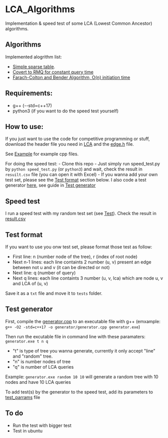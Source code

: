 # LCA_Algorithms
 Implementation & speed test of some LCA (Lowest Common Ancestor) algorithms.

## Algorithms
Implemented alogrithm list:
- [Simple sparse table](LCA/Onlogn_Ologn). 
- [Covert to RMQ for constant query time](LCA/Onlogn_O1)
- [Farach-Colton and Bender Algorithm, O(n) initiation time](LCA/On_O1)
## Requirements: 
- g++ (--std=c++17) 
- python3 (if you want to do the speed test yourself)

## How to use:
If you just want to use the code for competitive programming or stuff, download the header file you need in [LCA](LCA/) and the [edge.h](header/edge.h) file. 

See [Example](example/) for example cpp files.

For doing the speed test: 
    - Clone this repo
    - Just simply run speed_test.py by `python speed_test.py` (or `python3`) and wait, check the result in `resuilt.csv` file (you can open it with Excel)
    - If you wanna add your own test set, please see the [Test format](#test-format) section below. I also code a test generator [here](generator/), see guide in [Test generator](#test-generator)
## Speed test
I run a speed test with my random test set (see [Test](tests/)). Check the result in [result.csv](result.csv)
## Test format
If you want to use you onw test set, please format those test as follow:
- First line: n (number node of the tree), r (index of root node)
- Next n-1 lines: each line containts 2 number (u, v) present an edge between not u and v (it can be directed or not)
- Next line: q (number of query)
- Next q lines: each line containts 3 number (u, v, lca) which are node u, v and LCA of (u, v)

Save it as a `txt` file and move it to `tests` folder.

## Test generator
First, compile the [generator.cpp](generator/generator.cpp) to an executable file with g++ (emxample: `g++ -O2 -std=c++17 -o generator/generator.cpp generator.exe`)

Then run the excutable file in command line with these paramaters: `generator.exe t n q`
- "t" is type of tree you wanna generate, currently it only accept "line" and "random" tree.
- "n" is number nodes of tree
- "q" is number of LCA queries

Example: `generator.exe random 10 10` will generate a random tree with 10 nodes and have 10 LCA queries

To add test(s) by the generator to the speed test, add its parameters to [test_parrams](generator/test_params.txt) file
## To do
- Run the test with bigger test
- Test in ubuntu 